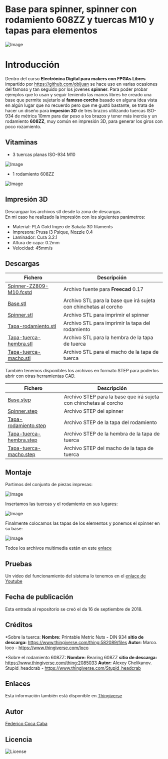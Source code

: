 # **Base para spinner, spinner con rodamiento 608ZZ y tuercas M10 y tapas para elementos** 

![Image][1] 

 [1]: https://github.com/fgcoca/FPGA_Alhambra_II/blob/master/3D/Base-spinner-FPGAwars/Media/3Montaje-final-m.jpg
 
# **Introducción**  
Dentro del curso **Electrónica Digital para makers con FPGAs Libres** impartido por https://github.com/obijuan se hace uso en varias ocasiones del famoso y tan seguido por los jovenes **spinner**. Para poder probar ejemplos que lo usan y seguir teniendo las manos libres he creado una base que permite sujetarlo al **famoso corcho** basado en alguna idea vista en algún lugar que no recuerdo pero que me gustó bastante, se trata de hacer un diseño para **impesión 3D** de tres brazos utilizando tuercas ISO-934 de métrica 10mm para dar peso a los brazos y tener más inercia y un rodamiento **608ZZ**, muy común en impresión 3D, para generar los giros con poco rozamiento.

## **Vitaminas**
* 3 tuercas planas ISO-934 M10

 ![Image][2]
 
 [2]: https://github.com/fgcoca/FPGA_Alhambra_II/blob/master/3D/Base-spinner-FPGAwars/Media/Tuercas.png

* 1 rodamiento 608ZZ

 ![Image][3]
 
 [3]: https://github.com/fgcoca/FPGA_Alhambra_II/blob/master/3D/Base-spinner-FPGAwars/Media/608ZZ.png  
 
## **Impresión 3D**
Descargaar los archivos stl desde la zona de descargas.  
En mi caso he realizado la impresión con los siguientes parámetros:  
* Material: PLA Gold Ingeo de Sakata 3D filaments
* Impresora: Prusa i3 Psique, Nozzle 0.4
* Laminador: Cura 3.2.1
* Altura de capa: 0.2mm
* Velocidad: 45mm/s

## **Descargas**
| Fichero | Descripción|
| ---------- | ---------- |
| [Spinner-ZZ809-M10.fcstd](https://github.com/fgcoca/FPGA_Alhambra_II/blob/master/3D/Base-spinner-FPGAwars/Design/Spinner-ZZ809-M10.fcstd)   | Archivo fuente para **Freecad** 0.17   |
| [Base.stl](https://github.com/fgcoca/FPGA_Alhambra_II/blob/master/3D/Base-spinner-FPGAwars/STL/Base.stl)   | Archivo STL para la base que irá sujeta con chinchetas al corcho   |
| [Spinner.stl](https://github.com/fgcoca/FPGA_Alhambra_II/blob/master/3D/Base-spinner-FPGAwars/STL/Spinner.stl)   | Archivo STL para imprimir el spinner   |
| [Tapa-rodamiento.stl](https://github.com/fgcoca/FPGA_Alhambra_II/blob/master/3D/Base-spinner-FPGAwars/STL/Tapa-rodamiento.stl)   | Archivo STL para imprimir la tapa del rodamiento   |
| [Tapa-tuerca-hembra.stl](https://github.com/fgcoca/FPGA_Alhambra_II/blob/master/3D/Base-spinner-FPGAwars/STL/Tapa-tuerca-hembra.stl)   | Archivo STL para la hembra de la tapa de tuerca   |
| [Tapa-tuerca-macho.stl](https://github.com/fgcoca/FPGA_Alhambra_II/blob/master/3D/Base-spinner-FPGAwars/STL/Tapa-tuerca-macho.stl)   | Archivo STL para el macho de la tapa de tuerca    |

También tenemos disponibles los archivos en formato STEP para poderlos abrir con otras herramientas CAD. 

| Fichero | Descripción|
| ---------- | ---------- |
| [Base.step](https://github.com/fgcoca/FPGA_Alhambra_II/blob/master/3D/Base-spinner-FPGAwars/STEP/Base.step)   | Archivo STEP para la base que irá sujeta con chinchetas al corcho   |
| [Spinner.step](https://github.com/fgcoca/FPGA_Alhambra_II/blob/master/3D/Base-spinner-FPGAwars/STEP/Spinner.step)   | Archivo STEP del spinner   |
| [Tapa-rodamiento.step](https://github.com/fgcoca/FPGA_Alhambra_II/blob/master/3D/Base-spinner-FPGAwars/STEP/Tapa-rodamiento.step)   | Archivo STEP de la tapa del rodamiento   |
| [Tapa-tuerca-hembra.step](https://github.com/fgcoca/FPGA_Alhambra_II/blob/master/3D/Base-spinner-FPGAwars/STEP/Tapa-tuerca-hembra.step)   | Archivo STEP de la hembra de la tapa de tuerca   |
| [Tapa-tuerca-macho.step](https://github.com/fgcoca/FPGA_Alhambra_II/blob/master/3D/Base-spinner-FPGAwars/STEP/Tapa-tuerca-macho.step)   | Archivo STEP del macho de la tapa de tuerca    |

## **Montaje**
Partimos del conjunto de piezas impresas:

![Image][4]
 
 [4]: https://github.com/fgcoca/FPGA_Alhambra_II/blob/master/3D/Base-spinner-FPGAwars/Media/1-Piezas-impresas-m.jpg
 
 Insertamos las tuercas y el rodamiento en sus lugares:
 
 ![Image][5]
 
 [5]: https://github.com/fgcoca/FPGA_Alhambra_II/blob/master/3D/Base-spinner-FPGAwars/Media/2-Montaje-vitaminas-m.jpg
 
 Finalmente colocamos las tapas de los elementos y ponemos el spinner en su base:
 
 ![Image][6]
 
 [6]: https://github.com/fgcoca/FPGA_Alhambra_II/blob/master/3D/Base-spinner-FPGAwars/Media/3Montaje-final-m.jpg

Todos los archivos multimedia están en este [enlace](https://github.com/fgcoca/FPGA_Alhambra_II/tree/master/3D/Base-spinner-FPGAwars/Media)

## **Pruebas**
Un video del funcionamiento del sistema lo tenemos en el [enlace de Youtube](https://youtu.be/OPzC9vBRi3I)

## **Fecha de publicación**
Esta entrada al repositorio se creó el da 16 de septiembre de 2018.

## **Créditos**
*Sobre la tuerca:
**Nombre:** Printable Metric Nuts - DIN 934
**sitio de descarga:** https://www.thingiverse.com/thing:582089/files
**Autor:** Marco. loco - https://www.thingiverse.com/loco

*Sobre el rodamiento 608ZZ:
**Nombre:** Bearing 608ZZ
**sitio de descarga:** https://www.thingiverse.com/thing:2085033
**Autor:** Alexey Chelikanov. Stupid_headcrab - https://www.thingiverse.com/Stupid_headcrab

## **Enlaces**
Esta información también está disponible en [Thingiverse](https://www.thingiverse.com/thing:3103883)

## **Autor**

[Federico Coca Caba](https://github.com/fgcoca)

## **Licencia**
![License][88]

 [88]: https://github.com/fgcoca/FPGA_Alhambra_II/blob/master/3D/Base-spinner-FPGAwars/Media/licencia.png
